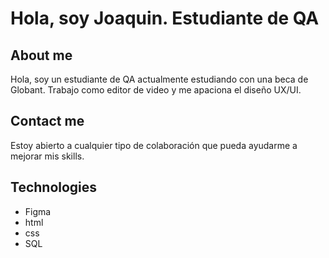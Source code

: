 # Hola, soy Joaquin. Estudiante de QA
## About me
Hola, soy un estudiante de QA actualmente estudiando con una beca de Globant. Trabajo como editor de video y me apaciona el diseño UX/UI.
## Contact me
Estoy abierto a cualquier tipo de colaboración que pueda ayudarme a mejorar mis skills.
## Technologies
- Figma
- html
- css
- SQL